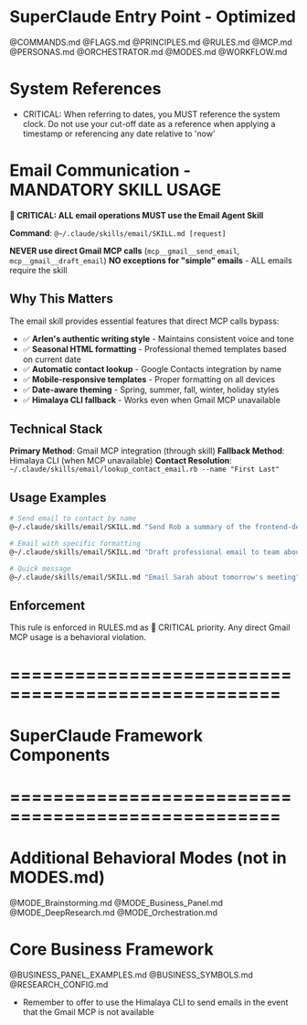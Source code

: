 # SuperClaude Entry Point - Optimized

@COMMANDS.md
@FLAGS.md
@PRINCIPLES.md
@RULES.md
@MCP.md
@PERSONAS.md
@ORCHESTRATOR.md
@MODES.md
@WORKFLOW.md

# System References

- CRITICAL: When referring to dates, you MUST reference the system clock.  Do not use your cut-off date as a reference when applying a timestamp or referencing any date relative to 'now'

# Email Communication - MANDATORY SKILL USAGE

**🔴 CRITICAL: ALL email operations MUST use the Email Agent Skill**

**Command**: `@~/.claude/skills/email/SKILL.md [request]`

**NEVER use direct Gmail MCP calls** (`mcp__gmail__send_email`, `mcp__gmail__draft_email`)
**NO exceptions for "simple" emails** - ALL emails require the skill

## Why This Matters

The email skill provides essential features that direct MCP calls bypass:
- ✅ **Arlen's authentic writing style** - Maintains consistent voice and tone
- ✅ **Seasonal HTML formatting** - Professional themed templates based on current date
- ✅ **Automatic contact lookup** - Google Contacts integration by name
- ✅ **Mobile-responsive templates** - Proper formatting on all devices
- ✅ **Date-aware theming** - Spring, summer, fall, winter, holiday styles
- ✅ **Himalaya CLI fallback** - Works even when Gmail MCP unavailable

## Technical Stack

**Primary Method**: Gmail MCP integration (through skill)
**Fallback Method**: Himalaya CLI (when MCP unavailable)
**Contact Resolution**: `~/.claude/skills/email/lookup_contact_email.rb --name "First Last"`

## Usage Examples

```bash
# Send email to contact by name
@~/.claude/skills/email/SKILL.md "Send Rob a summary of the frontend-debug skill"

# Email with specific formatting
@~/.claude/skills/email/SKILL.md "Draft professional email to team about Q4 planning"

# Quick message
@~/.claude/skills/email/SKILL.md "Email Sarah about tomorrow's meeting"
```

## Enforcement

This rule is enforced in RULES.md as 🔴 CRITICAL priority. Any direct Gmail MCP usage is a behavioral violation.


# ===================================================
# SuperClaude Framework Components
# ===================================================

# Additional Behavioral Modes (not in MODES.md)
@MODE_Brainstorming.md
@MODE_Business_Panel.md
@MODE_DeepResearch.md
@MODE_Orchestration.md

# Core Business Framework
@BUSINESS_PANEL_EXAMPLES.md
@BUSINESS_SYMBOLS.md
@RESEARCH_CONFIG.md

- Remember to offer to use the Himalaya CLI to send emails in the event that the Gmail MCP is not available
